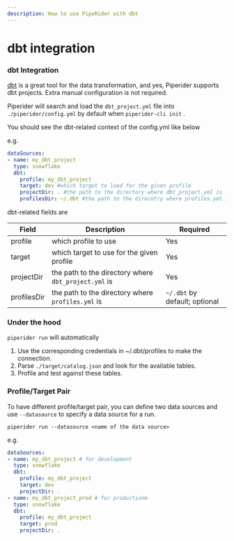 ```yaml
---
description: How to use PipeRider with dbt
---
```


# dbt integration

### dbt Integration

[dbt](https://www.getdbt.com/) is a great tool for the data transformation, and yes, Piperider supports dbt projects. Extra manual configuration is not required.

Piperider will search and load the `dbt_project.yml` file into `./piperider/config.yml` by default when `piperider-cli init` .&#x20;

You should see the dbt-related context of the config.yml like below

e.g.

```yaml
dataSources:
- name: my_dbt_project
  type: snowflake
  dbt:
    profile: my_dbt_project 
    target: dev #which target to load for the given profile
    projectDir: . #the path to the directory where dbt_project.yml is
    profilesDir: ~/.dbt #the path to the direcotry where profiles.yml is
```

dbt-related fields are

| Field       | Description                                          | Required                      |
| ----------- | ---------------------------------------------------- | ----------------------------- |
| profile     | which profile to use                                 | Yes                           |
| target      | which target to use for the given profile            | Yes                           |
| projectDir  | the path to the directory where `dbt_project.yml` is | Yes                           |
| profilesDir | the path to the directory where `profiles.yml` is    | `~/.dbt` by default; optional |

### Under the hood

`piperider run` will automatically

1. Use the corresponding credentials in \~/.dbt/profiles to make the connection.
2. Parse `./target/catalog.json` and look for the available tables.
3. Profile and test against these tables.

### Profile/Target Pair

To have different profile/target pair, you can define two data sources and use `--datasource` to specify a data source for a run.

```shell
piperider run --datasource <name of the data source>
```

e.g.

```yaml
dataSources:
- name: my_dbt_project # for development
  type: snowflake
  dbt:
    profile: my_dbt_project
    target: dev
    projectDir: .
- name: my_dbt_project_prod # for productionm
  type: snowflake
  dbt:
    profile: my_dbt_project
    target: prod
    projectDir: .    
```
